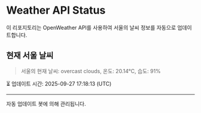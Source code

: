 
# Weather API Status

이 리포지토리는 OpenWeather API를 사용하여 서울의 날씨 정보를 자동으로 업데이트합니다.

## 현재 서울 날씨
> 서울의 현재 날씨: overcast clouds, 온도: 20.14°C, 습도: 91%

⏳ 업데이트 시간: 2025-09-27 17:18:13 (UTC)

---
자동 업데이트 봇에 의해 관리됩니다.
